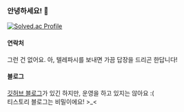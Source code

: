 ### 안녕하세요! 👋

[![Solved.ac Profile](http://mazassumnida.wtf/api/v2/generate_badge?boj=jenny00513)](https://solved.ac/jenny00513/)

#### 연락처
그런 건 없어요. 아, 텔레파시를 보내면 가끔 답장을 드리곤 한답니다!

#### 블로그

[깃허브 블로그](https://jenny00513.github.io)가 있긴 하지만, 운영을 하고 있지는 않아요 :( <br>
티스토리 블로그는 비밀이에요! >_<
